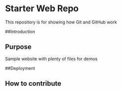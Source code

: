 # Starter Web Repo

This repository is for showing how Git and GitHub work


##Introduction

## Purpose

Sample website with plenty of files for demos

##Deployment 

## How to contribute